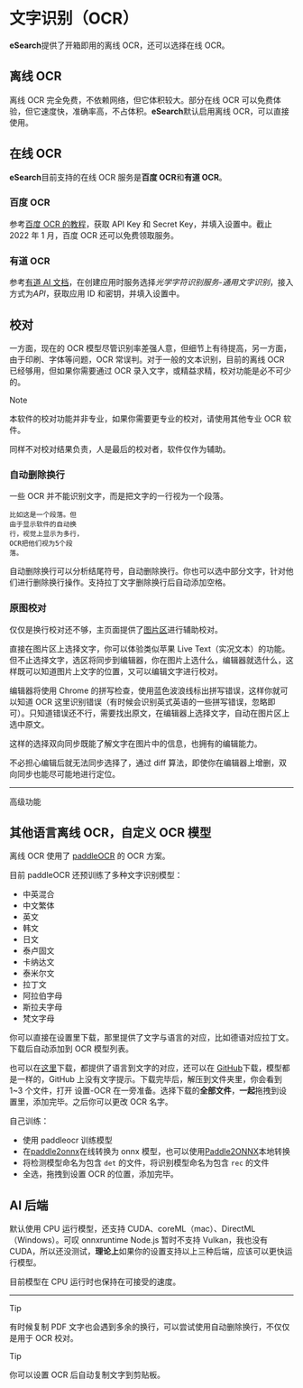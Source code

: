 # 文字识别（OCR）

**eSearch**提供了开箱即用的离线 OCR，还可以选择在线 OCR。

## 离线 OCR

离线 OCR 完全免费，不依赖网络，但它体积较大。部分在线 OCR 可以免费体验，但它速度快，准确率高，不占体积。**eSearch**默认启用离线 OCR，可以直接使用。

## 在线 OCR

**eSearch**目前支持的在线 OCR 服务是**百度 OCR**和**有道 OCR**。

### 百度 OCR

参考[百度 OCR 的教程](https://cloud.baidu.com/doc/OCR/s/dk3iqnq51)，获取 API Key 和 Secret Key，并填入设置中。截止 2022 年 1 月，百度 OCR 还可以免费领取服务。

### 有道 OCR

参考[有道 AI 文档](https://ai.youdao.com/doc.s#guide)，在创建应用时服务选择*光学字符识别服务-通用文字识别*，接入方式为*API*，获取应用 ID 和密钥，并填入设置中。

## 校对

一方面，现在的 OCR 模型尽管识别率差强人意，但细节上有待提高，另一方面，由于印刷、字体等问题，OCR 常误判。对于一般的文本识别，目前的离线 OCR 已经够用，但如果你需要通过 OCR 录入文字，或精益求精，校对功能是必不可少的。

> [!NOTE]
>
> 本软件的校对功能并非专业，如果你需要更专业的校对，请使用其他专业 OCR 软件。
>
> 同样不对校对结果负责，人是最后的校对者，软件仅作为辅助。

### 自动删除换行

一些 OCR 并不能识别文字，而是把文字的一行视为一个段落。

```
比如这是一个段落。但
由于显示软件的自动换
行，视觉上显示为多行，
OCR把他们视为5个段
落。
```

自动删除换行可以分析结尾符号，自动删除换行。你也可以选中部分文字，针对他们进行删除换行操作。支持拉丁文字删除换行后自动添加空格。

### 原图校对

仅仅是换行校对还不够，主页面提供了[图片区](editor.md#图片区)进行辅助校对。

直接在图片区上选择文字，你可以体验类似苹果 Live Text（实况文本）的功能。但不止选择文字，选区将同步到编辑器，你在图片上选什么，编辑器就选什么，这样既可以知道图片上文字的位置，又可以编辑文字进行校对。

编辑器将使用 Chrome 的拼写检查，使用蓝色波浪线标出拼写错误，这样你就可以知道 OCR 这里识别错误（有时候会识别英式英语的一些拼写错误，忽略即可）。只知道错误还不行，需要找出原文，在编辑器上选择文字，自动在图片区上选中原文。

这样的选择双向同步既能了解文字在图片中的信息，也拥有的编辑能力。

不必担心编辑后就无法同步选择了，通过 diff 算法，即使你在编辑器上增删，双向同步也能尽可能地进行定位。

---

高级功能

## 其他语言离线 OCR，自定义 OCR 模型

离线 OCR 使用了 [paddleOCR](https://github.com/PaddlePaddle/PaddleOCR) 的 OCR 方案。

目前 paddleOCR 还预训练了多种文字识别模型：

- 中英混合
- 中文繁体
- 英文
- 韩文
- 日文
- 泰卢固文
- 卡纳达文
- 泰米尔文
- 拉丁文
- 阿拉伯字母
- 斯拉夫字母
- 梵文字母

你可以直接在设置里下载，那里提供了文字与语言的对应，比如德语对应拉丁文。下载后自动添加到 OCR 模型列表。

也可以在[这里](https://esearch-app.netlify.app/ocr.html)下载，都提供了语言到文字的对应，还可以在 [GitHub](https://github.com/xushengfeng/eSearch-OCR/releases/tag/4.0.0)下载，模型都是一样的，GitHub 上没有文字提示。下载完毕后，解压到文件夹里，你会看到 1~3 个文件，打开 设置-OCR 在一旁准备。选择下载的**全部文件**，**一起**拖拽到设置里，添加完毕。之后你可以更改 OCR 名字。

自己训练：

- 使用 paddleocr 训练模型
- 在[paddle2onnx](https://www.paddlepaddle.org.cn/paddle/visualdl/modelconverter/x2paddle)在线转换为 onnx 模型，也可以使用[Paddle2ONNX](https://github.com/PaddlePaddle/Paddle2ONNX)本地转换
- 将检测模型命名为包含 `det` 的文件，将识别模型命名为包含 `rec` 的文件
- 全选，拖拽到设置 OCR 的位置，添加完毕。

## AI 后端

默认使用 CPU 运行模型，还支持 CUDA、coreML（mac）、DirectML（Windows）。可叹 onnxruntime Node.js 暂时不支持 Vulkan，我也没有 CUDA，所以还没测试，**理论上**如果你的设置支持以上三种后端，应该可以更快运行模型。

目前模型在 CPU 运行时也保持在可接受的速度。

---

> [!TIP]
>
> 有时候复制 PDF 文字也会遇到多余的换行，可以尝试使用自动删除换行，不仅仅是用于 OCR 校对。

> [!TIP]
>
> 你可以设置 OCR 后自动复制文字到剪贴板。
